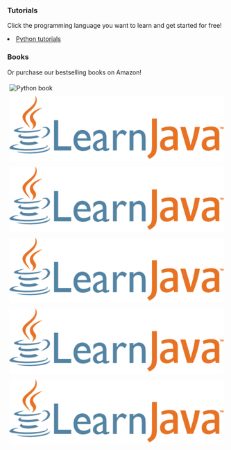 ### Tutorials     

Click the programming language you want to learn and get started for free!

<li>
    <a href="/en/Welcome">
        Python tutorials
    </a>
</li>

### Books

Or purchase our bestselling books on Amazon!
<div class="container" style="align-items: center; float: left">
    <div class="image" style="float: left; padding: 5px"> <img src="/static/img/logos/interactivetutorials-large.png" alt="Python book" height="150px"> </div>
    <div class="image" style="float: left; padding: 5px"> <img src="/static/img/logos/example.png" alt="Javascript book" height="150px"> </div>
    <div class="image" style="float: left; padding: 5px"> <img src="/static/img/logos/example.png" alt="CPP book" height="150px"> </div>
    <div class="image" style="float: left; padding: 5px"> <img src="/static/img/logos/example.png" alt="SQL book" height="150px"> </div>
    <div class="image" style="float: left; padding: 5px"> <img src="/static/img/logos/example.png" alt="Linux book" height="150px"> </div>
    <div class="image" style="float: left; padding: 5px"> <img src="/static/img/logos/example.png" alt="C book" height="150px"> </div>
</div>
